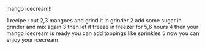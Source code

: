 mango icecream!!

 1 recipe : cut 2,3 mangoes and grind it in grinder 
 2 add some sugar in grinder and mix again 
 3 then let it freeze in freezer for 5,6 hours 
 4 then your mango icecream is ready you can add toppings like sprinkles
 5 now you can enjoy your icecream 
